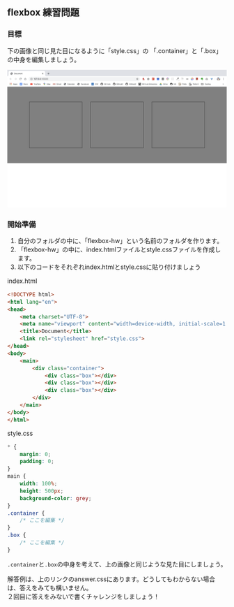 ## flexbox 練習問題

### 目標
下の画像と同じ見た目になるように「style.css」の
「.container」と「.box」の中身を編集しましょう。
<br>

![見本](img/flexbox_hw_goal.png)

### 開始準備

1. 自分のフォルダの中に、「flexbox-hw」という名前のフォルダを作ります。
2. 「flexbox-hw」の中に、index.htmlファイルとstyle.cssファイルを作成します。
3. 以下のコードをそれぞれindex.htmlとstyle.cssに貼り付けましょう


index.html
```html
<!DOCTYPE html>
<html lang="en">
<head>
    <meta charset="UTF-8">
    <meta name="viewport" content="width=device-width, initial-scale=1.0">
    <title>Document</title>
    <link rel="stylesheet" href="style.css">
</head>
<body>
    <main>
        <div class="container">
            <div class="box"></div>
            <div class="box"></div>
            <div class="box"></div>
        </div>
    </main>
</body>
</html>
```

style.css
```css
* {
    margin: 0;
    padding: 0;
}
main {
    width: 100%;
    height: 500px;
    background-color: grey;
}
.container {
    /* ここを編集 */
}
.box {
    /* ここを編集 */
}
```

`.container`と`.box`の中身を考えて、上の画像と同じような見た目にしましょう。

解答例は、上のリンクのanswer.cssにあります。どうしてもわからない場合は、答えをみても構いません。<br>２回目に答えをみないで書くチャレンジをしましょう！